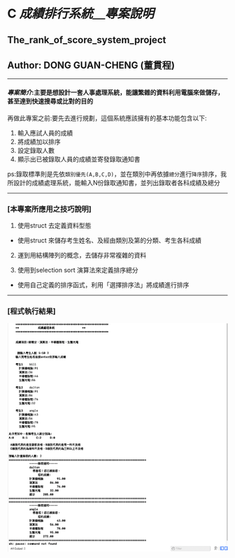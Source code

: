# C  ***成績排行系統＿專案說明***
## The_rank_of_score_system_project
## Author: DONG GUAN-CHENG (董貫程)
***
#### ***專案簡介***:主要是想設計一套人事處理系統，能讓繁雜的資料利用電腦來做儲存，甚至達到快速搜尋或比對的目的

再做此專案之前:要先去進行規劃，這個系統應該擁有的基本功能包含以下:
1. 輸入應試人員的成績
2. 將成績加以排序
3. 設定錄取人數
4. 顯示出已被錄取人員的成績並寄發錄取通知書

ps:錄取標準則是先依```類別優先(A,B,C,D)```，並在類別中再依據```總分```進行```降序```排序，我所設計的成績處理系統，能輸入N份錄取通知書，並列出錄取者各科成績及總分
***
### [本專案所應用之技巧說明]
1. 使用struct 去定義資料型態

* 使用struct 來儲存考生姓名、及經由類別及第的分類、考生各科成績

2. 運到用結構陣列的概念，去儲存非常複雜的資料

2. 使用到selection sort 演算法來定義排序總分
* 使用自己定義的排序函式，利用「選擇排序法」將成績進行排序

*** 
### [程式執行結果]
![error](https://github.com/DONG-GUAN-CHENG/C-/blob/main/The_rank_of_score_system_project_project/result_photo.png)
